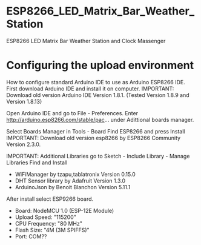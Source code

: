 # ESP8266_LED_Matrix_Bar_Weather_Station
ESP8266 LED Matrix Bar Weather Station and Clock Massenger

Configuring the upload environment
==================================
How to configure standard Arduino IDE to use as Arduino ESP8266 IDE.
First download Arduino IDE and install it on computer.
IMPORTANT: Download old version Arduino IDE Version 1.8.1.
(Tested Version 1.8.9 and Version 1.8.13)

Open Arduino IDE and go to File - Preferences.
Enter http://arduino.esp8266.com/stable/pac... under Adittional boards manager.

Select Boards Manager in Tools - Board
Find ESP8266 and press Install
IMPORTANT: Download old version esp8266 by ESP8266 Community Version 2.3.0.

IMPORTANT: Additional Libraries
go to Sketch - Include Library - Manage Libraries
Find and Install
- WiFiManager by tzapu,tablatronix Version 0.15.0
- DHT Sensor library by Adafruit Version 1.3.0
- ArduinoJson by Benoit Blanchon Version 5.11.1

After install select ESP9266 board.
- Board: NodeMCU 1.0 (ESP-12E Module)
- Upload Speed: "115200"
- CPU Frequency: "80 MHz"
- Flash Size: "4M (3M SPIFFS)"
- Port: COM?? 
